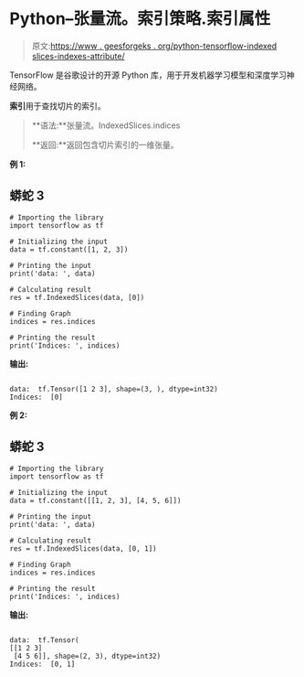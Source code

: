 # Python–张量流。索引策略.索引属性

> 原文:[https://www . geesforgeks . org/python-tensorflow-indexed slices-indexes-attribute/](https://www.geeksforgeeks.org/python-tensorflow-indexedslices-indices-attribute/)

TensorFlow 是谷歌设计的开源 Python 库，用于开发机器学习模型和深度学习神经网络。

**索引**用于查找切片的索引。

> **语法:**张量流。IndexedSlices.indices
> 
> **返回:**返回包含切片索引的一维张量。

**例 1:**

## 蟒蛇 3

```
# Importing the library
import tensorflow as tf

# Initializing the input
data = tf.constant([1, 2, 3])

# Printing the input
print('data: ', data)

# Calculating result
res = tf.IndexedSlices(data, [0])

# Finding Graph 
indices = res.indices

# Printing the result
print('Indices: ', indices)
```

**输出:**

```

data:  tf.Tensor([1 2 3], shape=(3, ), dtype=int32)
Indices:  [0]

```

**例 2:**

## 蟒蛇 3

```
# Importing the library
import tensorflow as tf

# Initializing the input
data = tf.constant([[1, 2, 3], [4, 5, 6]])

# Printing the input
print('data: ', data)

# Calculating result
res = tf.IndexedSlices(data, [0, 1])

# Finding Graph 
indices = res.indices

# Printing the result
print('Indices: ', indices)
```

**输出:**

```

data:  tf.Tensor(
[[1 2 3]
 [4 5 6]], shape=(2, 3), dtype=int32)
Indices:  [0, 1]

```